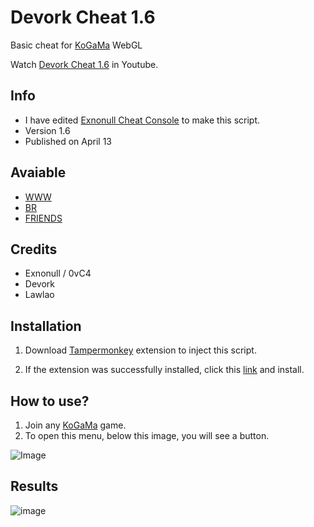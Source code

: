 # Devork Cheat 1.6

Basic cheat for [KoGaMa](https://www.kogama.com/) WebGL

Watch [Devork Cheat 1.6](https://www.youtube.com/watch?v=aFdAI0efAKE) in Youtube.

## Info
- I have edited [Exnonull Cheat Console](https://www.youtube.com/watch?v=ScNdx-aLQX4/) to make this script.
- Version 1.6
- Published on April 13

## Avaiable
- [WWW](https://www.kogama.com/)
- [BR](https://kogama.com.br/)
- [FRIENDS](https://friends.kogama.com/)

## Credits
- Exnonull / 0vC4
- Devork
- Lawlao

## Installation

1. Download [Tampermonkey](https://www.tampermonkey.net/) extension to inject this script.

2. If the extension was successfully installed, click this [link](https://github.com/Devorkk/Devork_Cheat_1.6/raw/main/Cheat/Devork_Cheat_1.6.user.js) and install.

## How to use?
1. Join any [KoGaMa](https://www.kogama.com/) game.
2. To open this menu, below this image, you will see a button.
<img src="https://media.discordapp.net/attachments/954372416912642108/963773656742363256/image.jpg" alt="Image"/>

## Results
![image](https://user-images.githubusercontent.com/88288729/163179044-c9ffd3b7-7b9a-416f-aa43-b244222ef5ad.png)

